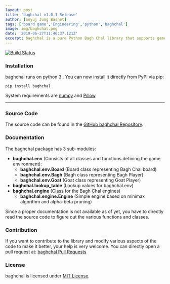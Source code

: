 ```yaml
---
layout: post
title: 'baghchal v1.0.1 Release'
author: [Soyuj Jung Basnet]
tags: ['board game','Engineering','python','baghchal']
image: img/baghchal.png
date: '2019-06-27T11:46:37.121Z'
excerpt: baghchal is a pure Python Bagh Chal library that supports game import, move generation, move validation, and board image rendering. It also comes with a simple engine based on the minimax algorithm and alpha-beta pruning.
---
```


[![Build Status](https://travis-ci.org/basnetsoyuj/baghchal.svg?branch=master)](https://travis-ci.org/basnetsoyuj/baghchal)

### Installation
baghchal runs on python 3 . You can now install it directly from PyPI via pip:

```shell
pip install baghchal
```
System requirements are [numpy](https://pypi.org/project/numpy/) and [Pillow](https://pypi.org/project/Pillow/).

---
### Source Code
The source code can be found in the [GitHub baghchal Repository](https://github.com/basnetsoyuj/baghchal).

### Documentation
The baghchal package has 3 sub-modules:

- **baghchal.env** (Consists of all classes and functions defining the game environment):
    - **baghchal.env.Board** (Board class representing Bagh Chal board)
    - **baghchal.env.Bagh** (Bagh class representing Bagh Player)
    - **baghchal.env.Goat** (Goat class representing Goat Player)
- **baghchal.lookup_table** (Lookup values for baghchal.env)
- **baghchal.engine** (Class for the Bagh Chal engines)
    - **baghchal.engine.Engine** (Simple engine based on minimax algorithm and alpha-beta pruning)

Since a proper documentation is not available as of yet, you have to directly read the source code to figure out the various functions and classes.

### Contribution
If you want to contribute to the library and modify various aspects of the code to make it better, your help is very welcome. You can directly open a pull request at: <a href="https://github.com/basnetsoyuj/baghchal/pulls" target="_blank">baghchal Pull Requests</a>

### License
baghchal is licensed under [MIT License](https://github.com/basnetsoyuj/baghchal/blob/master/LICENSE.txt).